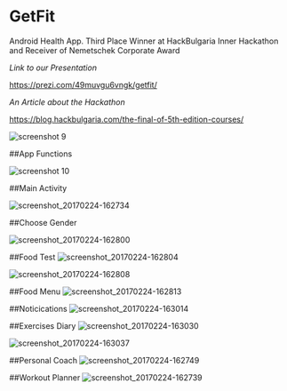# GetFit
Android Health App. Third Place Winner at HackBulgaria Inner Hackathon and Receiver of Nemetschek Corporate Award

*Link to our Presentation*

https://prezi.com/49muvgu6vngk/getfit/

*An Article about the Hackathon*

https://blog.hackbulgaria.com/the-final-of-5th-edition-courses/


![screenshot 9](https://cloud.githubusercontent.com/assets/22593566/23329243/8a3f07b8-fb3d-11e6-99ec-3c307822848d.png)

##App Functions

![screenshot 10](https://cloud.githubusercontent.com/assets/22593566/23329251/b0f54fc0-fb3d-11e6-9217-3e90158a653b.png)

##Main Activity

![screenshot_20170224-162734](https://cloud.githubusercontent.com/assets/22593566/23329285/2c18f576-fb3e-11e6-9fc9-b6b317ae385c.png)

##Choose Gender

![screenshot_20170224-162800](https://cloud.githubusercontent.com/assets/22593566/23329309/c491ea24-fb3e-11e6-80a3-aa8528d004c5.png)

##Food Test
![screenshot_20170224-162804](https://cloud.githubusercontent.com/assets/22593566/23329339/1bf2a042-fb3f-11e6-9dd5-b1570ffb5515.png)

![screenshot_20170224-162808](https://cloud.githubusercontent.com/assets/22593566/23329342/234cc908-fb3f-11e6-9346-2a51adfea66a.png)

##Food Menu
![screenshot_20170224-162813](https://cloud.githubusercontent.com/assets/22593566/23329358/6753291c-fb3f-11e6-8c14-0cc22594652e.png)

##Noticications
![screenshot_20170224-163014](https://cloud.githubusercontent.com/assets/22593566/23329367/9eee7610-fb3f-11e6-893b-1232f095b1ce.png)

##Exercises Diary
![screenshot_20170224-163030](https://cloud.githubusercontent.com/assets/22593566/23329392/0e18dcc4-fb40-11e6-8252-d83584c53bc0.png)

![screenshot_20170224-163037](https://cloud.githubusercontent.com/assets/22593566/23329394/195774c4-fb40-11e6-929c-1a1007fa007a.png)

##Personal Coach
![screenshot_20170224-162749](https://cloud.githubusercontent.com/assets/22593566/23329412/77fa4c5e-fb40-11e6-9ecc-3269c34326f8.png)

##Workout Planner
![screenshot_20170224-162739](https://cloud.githubusercontent.com/assets/22593566/23329437/edef739e-fb40-11e6-8b8f-38cbb514566d.png)

